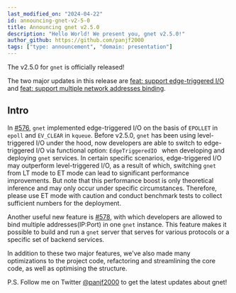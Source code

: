 ```yaml
---
last_modified_on: "2024-04-22"
id: announcing-gnet-v2-5-0
title: Announcing gnet v2.5.0
description: "Hello World! We present you, gnet v2.5.0!"
author_github: https://github.com/panjf2000
tags: ["type: announcement", "domain: presentation"]
---
```


The v2.5.0 for `gnet` is officially released!

The two major updates in this release are [feat: support edge-triggered I/O](https://github.com/panjf2000/gnet/pull/576) and [feat: support multiple network addresses binding](https://github.com/panjf2000/gnet/pull/578).

## Intro

In [#576](https://github.com/panjf2000/gnet/pull/576), `gnet` implemented edge-triggered I/O on the basis of `EPOLLET` in `epoll` and `EV_CLEAR` in `kqueue`. Before v2.5.0, `gnet` has been using level-triggered I/O under the hood, now developers are able to switch to edge-triggered I/O via functional option: `EdgeTriggeredIO ` when developing and deploying `gnet` services. In certain specific scenarios, edge-triggered I/O may outperform level-triggered I/O, as a result of which, switching `gnet` from LT mode to ET mode can lead to significant performance improvements. But note that this performance boost is only theoretical inference and may only occur under specific circumstances. Therefore, please use ET mode with caution and conduct benchmark tests to collect sufficient numbers for the deployment.

Another useful new feature is [#578](https://github.com/panjf2000/gnet/pull/578), with which developers are allowed to bind multiple addresses(IP:Port) in one `gnet` instance. This feature makes it possible to build and run a `gnet` server that serves for various protocols or a specific set of backend services.

In addition to these two major features, we've also made many optimizations to the project code, refactoring and streamlining the core code, as well as optimising the structure.

P.S. Follow me on Twitter [@panjf2000](https://twitter.com/panjf2000) to get the latest updates about gnet!